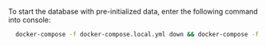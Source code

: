 To start the database with pre-initialized data, enter the following command into console:

```sh
  docker-compose -f docker-compose.local.yml down && docker-compose -f docker-compose.local.yml up --build
```
